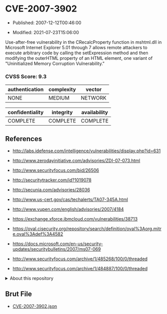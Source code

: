 # CVE-2007-3902

- Published: 2007-12-12T00:46:00

- Modified: 2021-07-23T15:06:00

Use-after-free vulnerability in the CRecalcProperty function in mshtml.dll in Microsoft Internet Explorer 5.01 through 7 allows remote attackers to execute arbitrary code by calling the setExpression method and then modifying the outerHTML property of an HTML element, one variant of "Uninitialized Memory Corruption Vulnerability."

### CVSS Score: **9.3**

| authentication | complexity | vector |
| --- | --- | --- |
| NONE | MEDIUM | NETWORK |

| confidentiality | integrity | availability |
| --- | --- | --- |
| COMPLETE | COMPLETE | COMPLETE |

## References

* http://labs.idefense.com/intelligence/vulnerabilities/display.php?id=631

* http://www.zerodayinitiative.com/advisories/ZDI-07-073.html

* http://www.securityfocus.com/bid/26506

* http://securitytracker.com/id?1019078

* http://secunia.com/advisories/28036

* http://www.us-cert.gov/cas/techalerts/TA07-345A.html

* http://www.vupen.com/english/advisories/2007/4184

* https://exchange.xforce.ibmcloud.com/vulnerabilities/38713

* https://oval.cisecurity.org/repository/search/definition/oval%3Aorg.mitre.oval%3Adef%3A4582

* https://docs.microsoft.com/en-us/security-updates/securitybulletins/2007/ms07-069

* http://www.securityfocus.com/archive/1/485268/100/0/threaded

* http://www.securityfocus.com/archive/1/484887/100/0/threaded

<details>
<summary>About this repository</summary> 

  This repository is part of the project [Live Hack CVE](https://github.com/Live-Hack-CVE). Main website can be found [www.live-hack.org](https://www.live-hack.org) 
  
  Made by [Sn0wAlice](https://github.com/Sn0wAlice) for the people that care about security and need to have a feed of the latest CVEs. Hope you enjoy it, don't forget to star the repo and follow me on [Twitter](https://twitter.com/Sn0wAlice) and [Github](https://github.com/Sn0wAlice). And that is my [personnal website](https://www.alice-snow.me/)

  - [Home Page](https://github.com/Live-Hack-CVE)
  - [Framework](https://github.com/Live-Hack-CVE/cve-framework)
  - [CVE database](https://github.com/Live-Hack-CVE/full_database)
  - [Changelog](https://github.com/Live-Hack-CVE/Changelog)
</details>

## Brut File

* [CVE-2007-3902.json](https://raw.githubusercontent.com/Live-Hack-CVE/full_database/main/cves/2007/CVE-2007-3902.json)

